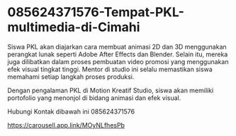# 085624371576-Tempat-PKL-multimedia-di-Cimahi
Siswa PKL akan diajarkan cara membuat animasi 2D dan 3D menggunakan perangkat lunak seperti Adobe After Effects dan Blender. Selain itu, mereka juga dilibatkan dalam proses pembuatan video promosi yang menggunakan efek visual tingkat tinggi. Mentor di studio ini selalu memastikan siswa memahami setiap langkah proses produksi.

Dengan pengalaman PKL di Motion Kreatif Studio, siswa akan memiliki portofolio yang menonjol di bidang animasi dan efek visual.

Hubungi Kontak dibawah ini
085624371576

https://carousell.app.link/MOyNLfhesPb
